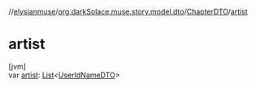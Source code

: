 //[elysianmuse](../../../index.md)/[org.darkSolace.muse.story.model.dto](../index.md)/[ChapterDTO](index.md)/[artist](artist.md)

# artist

[jvm]\
var [artist](artist.md): [List](https://kotlinlang.org/api/latest/jvm/stdlib/kotlin.collections/-list/index.html)&lt;[UserIdNameDTO](../../org.darkSolace.muse.user.model.dto/-user-id-name-d-t-o/index.md)&gt;
